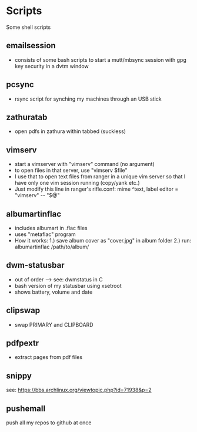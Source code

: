 Scripts
=======

Some shell scripts

emailsession
------------
- consists of some bash scripts to start a mutt/mbsync session
  with gpg key security in a dvtm window

pcsync
------
- rsync script for synching my machines through an USB stick

zathuratab
----------
- open pdfs in zathura within tabbed (suckless)

vimserv
-------
- start a vimserver with "vimserv" command (no argument)
- to open files in that server, use "vimserv $file"
- I use that to open text files from ranger in a unique vim server
  so that I have only one vim session running (copy/yank etc.)
- Just modify this line in ranger's rifle.conf:
  mime ^text,  label editor = "vimserv" -- "$@"

albumartinflac
--------------
- includes albumart in .flac files
- uses "metaflac" program
- How it works:
  1.) save album cover as "cover.jpg" in album folder
  2.) run: albumartinflac /path/to/album/

dwm-statusbar
-------------
- out of order --> see: dwmstatus in C
- bash version of my statusbar using xsetroot
- shows battery, volume and date

clipswap
--------
- swap PRIMARY and CLIPBOARD

pdfpextr
--------
- extract pages from pdf files

snippy
------
see: https://bbs.archlinux.org/viewtopic.php?id=71938&p=2

pushemall
------
push all my repos to github at once
